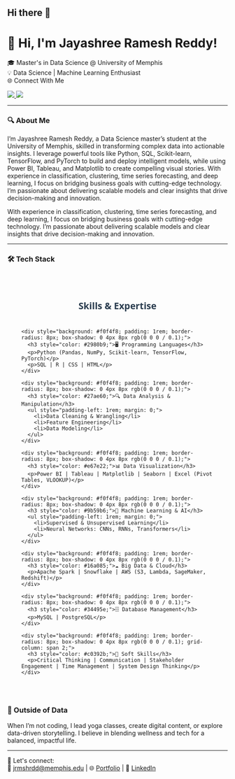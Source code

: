 ## Hi there 👋

# 👋 Hi, I'm Jayashree Ramesh Reddy!

🎓 Master's in Data Science @ University of Memphis  
💡  Data Science | Machine Learning Enthusiast  
🌐 Connect With Me

<a href="https://jrmshrdd.github.io/Jayashree_Portfolio/" target="_blank">
  <img src="https://img.shields.io/badge/Portfolio-View%20Now-1E90FF?style=for-the-badge&logo=githubpages&logoColor=white">
</a>

<a href="https://www.linkedin.com/in/jrmshrdd" target="_blank">
  <img src="https://img.shields.io/badge/LinkedIn-Visit%20Profile-0A66C2?style=for-the-badge&logo=linkedin&logoColor=white">
</a>

---

### 🔍 About Me

I’m Jayashree Ramesh Reddy, a Data Science master’s student at the University of Memphis, skilled in transforming complex data into actionable insights. I leverage powerful tools like Python, SQL, Scikit-learn, TensorFlow, and PyTorch to build and deploy intelligent models, while using Power BI, Tableau, and Matplotlib to create compelling visual stories. With experience in classification, clustering, time series forecasting, and deep learning, I focus on bridging business goals with cutting-edge technology. I’m passionate about delivering scalable models and clear insights that drive decision-making and innovation.

With experience in classification, clustering, time series forecasting, and deep learning, I focus on bridging business goals with cutting-edge technology. I’m passionate about delivering scalable models and clear insights that drive decision-making and innovation.

---

### 🛠 Tech Stack

<section id="skills" style="padding: 2rem; max-width: 800px; margin: auto; font-family: 'Segoe UI', Tahoma, Geneva, Verdana, sans-serif;">
  <h2 style="text-align:center; margin-bottom: 1.5rem; color: #2c3e50;">Skills & Expertise</h2>
  <div style="display: grid; grid-template-columns: repeat(auto-fit,minmax(220px,1fr)); gap: 1.5rem;">

    <div style="background: #f0f4f8; padding: 1rem; border-radius: 8px; box-shadow: 0 4px 8px rgb(0 0 0 / 0.1);">
      <h3 style="color: #2980b9;">🖥️ Programming Languages</h3>
      <p>Python (Pandas, NumPy, Scikit-learn, TensorFlow, PyTorch)</p>
      <p>SQL | R | CSS | HTML</p>
    </div>

    <div style="background: #f0f4f8; padding: 1rem; border-radius: 8px; box-shadow: 0 4px 8px rgb(0 0 0 / 0.1);">
      <h3 style="color: #27ae60;">🔍 Data Analysis & Manipulation</h3>
      <ul style="padding-left: 1rem; margin: 0;">
        <li>Data Cleaning & Wrangling</li>
        <li>Feature Engineering</li>
        <li>Data Modeling</li>
      </ul>
    </div>

    <div style="background: #f0f4f8; padding: 1rem; border-radius: 8px; box-shadow: 0 4px 8px rgb(0 0 0 / 0.1);">
      <h3 style="color: #e67e22;">📊 Data Visualization</h3>
      <p>Power BI | Tableau | Matplotlib | Seaborn | Excel (Pivot Tables, VLOOKUP)</p>
    </div>

    <div style="background: #f0f4f8; padding: 1rem; border-radius: 8px; box-shadow: 0 4px 8px rgb(0 0 0 / 0.1);">
      <h3 style="color: #9b59b6;">🤖 Machine Learning & AI</h3>
      <ul style="padding-left: 1rem; margin: 0;">
        <li>Supervised & Unsupervised Learning</li>
        <li>Neural Networks: CNNs, RNNs, Transformers</li>
      </ul>
    </div>

    <div style="background: #f0f4f8; padding: 1rem; border-radius: 8px; box-shadow: 0 4px 8px rgb(0 0 0 / 0.1);">
      <h3 style="color: #16a085;">☁️ Big Data & Cloud</h3>
      <p>Apache Spark | Snowflake | AWS (S3, Lambda, SageMaker, Redshift)</p>
    </div>

    <div style="background: #f0f4f8; padding: 1rem; border-radius: 8px; box-shadow: 0 4px 8px rgb(0 0 0 / 0.1);">
      <h3 style="color: #34495e;">🗄️ Database Management</h3>
      <p>MySQL | PostgreSQL</p>
    </div>

    <div style="background: #f0f4f8; padding: 1rem; border-radius: 8px; box-shadow: 0 4px 8px rgb(0 0 0 / 0.1); grid-column: span 2;">
      <h3 style="color: #c0392b;">🌟 Soft Skills</h3>
      <p>Critical Thinking | Communication | Stakeholder Engagement | Time Management | System Design Thinking</p>
    </div>

  </div>
</section>



### 🧘 Outside of Data

When I’m not coding, I lead yoga classes, create digital content, or explore data-driven storytelling. I believe in blending wellness and tech for a balanced, impactful life.

---

🔗 Let's connect:  
📧 jrmshrdd@memphis.edu | 🌐 [Portfolio](https://jrmshrdd.github.io/Jayashree_Portfolio/) | 💼 [LinkedIn](https://www.linkedin.com/in/jrmshrdd)

